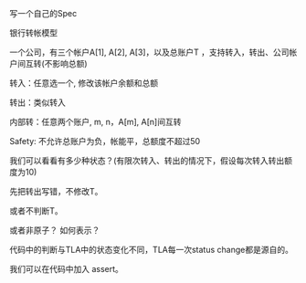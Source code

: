 写一个自己的Spec



银行转帐模型

一个公司，有三个帐户A[1], A[2], A[3]，以及总账户T ，支持转入，转出、公司帐户间互转(不影响总额)

转入：任意选一个, 修改该帐户余额和总额

转出：类似转入

内部转：任意两个账户, m, n，A[m], A[n]间互转

Safety: 不允许总账户为负，帐能平，总额度不超过50

我们可以看看有多少种状态？(有限次转入、转出的情况下，假设每次转入转出额度为10)

先把转出写错，不修改T。

或者不判断T。

或者非原子？ 如何表示？



代码中的判断与TLA中的状态变化不同，TLA每一次status change都是源自的。

我们可以在代码中加入 assert。







